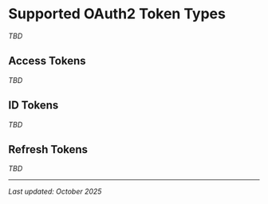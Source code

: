# Supported OAuth2 Token Types

_TBD_

## Access Tokens

_TBD_

## ID Tokens

_TBD_

## Refresh Tokens

_TBD_

---

*Last updated: October 2025*
